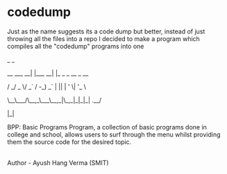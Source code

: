 # codedump
Just as the name suggests its a code dump but better, instead of just throwing all the files into a repo I decided to make a program which compiles all the "codedump" programs into one
<p>             _        _                 </p>
<p>  __ ___  __| |___ __| |_  _ _ __  _ __ </p>
<p> / _/ _ \/ _` / -_) _` | || | '  \| '_ \</p>
<p> \__\___/\__,_\___\__,_|\_,_|_|_|_| .__/</p>
<p>                                  |_|   </p>
<p>BPP: Basic Programs Program, a collection of basic programs done in college and school, allows users to surf through the menu whilst providing them the source code for the desired topic.<p>
<br>
Author - Ayush Hang Verma (SMIT)
